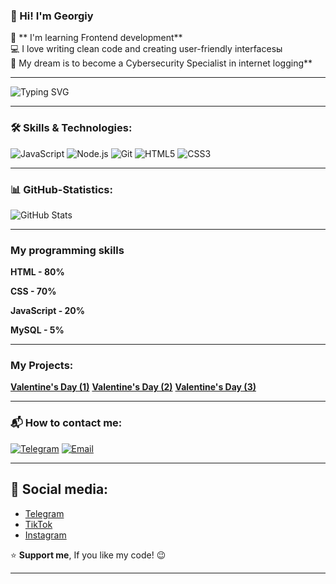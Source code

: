 ### 👋 Hi! I'm Georgiy
🚀 ** I'm learning Frontend development**  
💻 I love writing clean code and creating user-friendly interfacesы  
🎯 My dream is to become a Cybersecurity Specialist in internet logging**

---  

![Typing SVG](https://readme-typing-svg.herokuapp.com?color=%2336BCF7&lines=Frontend+Developer;Cybersecurity+Enthusiast;Tech+Lover+%26+Problem+Solver)  

---  

### 🛠️ Skills & Technologies:
![JavaScript](https://img.shields.io/badge/-JavaScript-F7DF1E?logo=javascript&logoColor=black&style=flat-square)
![Node.js](https://img.shields.io/badge/-Node.js-339933?logo=node.js&logoColor=white&style=flat-square)
![Git](https://img.shields.io/badge/-Git-F05032?logo=git&logoColor=white&style=flat-square)
![HTML5](https://img.shields.io/badge/-HTML5-E34F26?logo=html5&logoColor=white&style=flat-square)
![CSS3](https://img.shields.io/badge/-CSS3-1572B6?logo=css3&logoColor=white&style=flat-square)

---  

### 📊 GitHub-Statistics:
![GitHub Stats](https://github-readme-stats.vercel.app/api?username=Georgiy&show_icons=true&theme=dark)  

---  

### My programming skills

**HTML - 80%**  


**CSS - 70%**  


**JavaScript - 20%**  


**MySQL - 5%**

---  

### My Projects:

**[Valentine's Day (1)](https://geraisr.github.io/Date/)**
**[Valentine's Day (2)](https://geraisr.github.io/Frohen-Valentinstag-/)**
**[Valentine's Day (3)](https://geraisr.github.io/Meine-Herz-/)**

---  

### 📬 How to contact me:
[![Telegram](https://img.shields.io/badge/Telegram-26A5E4?logo=telegram&logoColor=white)](https://t.me/geoisr311)
[![Email](https://img.shields.io/badge/Email-D14836?logo=gmail&logoColor=white)](mailto:georgijisraelan40@gmail.com)  

---  

## 📱 Social media:  
- [Telegram](https://t.me/yourhandle)  
- [TikTok](https://www.tiktok.com/@gera_aristokrat?_t=ZM-8u32icNRXRV&_r=1)  
- [Instagram](https://www.instagram.com/georgiy.277?igsh=ZzN4azU2YmFpbHUy)  

⭐️ **Support me**, If you like my code! 😉

---   
